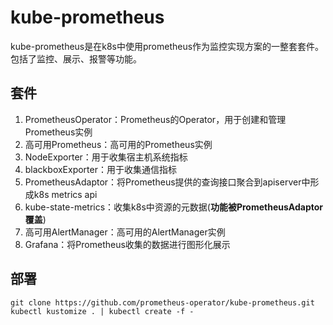 # kube-prometheus
kube-prometheus是在k8s中使用prometheus作为监控实现方案的一整套套件。包括了监控、展示、报警等功能。

## 套件
1. PrometheusOperator：Prometheus的Operator，用于创建和管理Prometheus实例
2. 高可用Prometheus：高可用的Prometheus实例
3. NodeExporter：用于收集宿主机系统指标
4. blackboxExporter：用于收集通信指标
5. PrometheusAdaptor：将Prometheus提供的查询接口聚合到apiserver中形成k8s metrics api
6. kube-state-metrics：收集k8s中资源的元数据(**功能被PrometheusAdaptor覆盖**)
7. 高可用AlertManager：高可用的AlertManager实例
8. Grafana：将Prometheus收集的数据进行图形化展示

## 部署
```
git clone https://github.com/prometheus-operator/kube-prometheus.git
kubectl kustomize . | kubectl create -f -
```